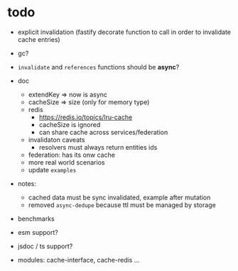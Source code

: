 # todo

- explicit invalidation (fastify decorate function to call in order to invalidate cache entries)
- gc?

- `invalidate` and `references` functions should be __async__?
- doc
  - extendKey => now is async
  - cacheSize => size (only for memory type)
  - redis
    - https://redis.io/topics/lru-cache
    - cacheSize is ignored
    - can share cache across services/federation
  - invalidaton caveats
    - resolvers must always return entities ids
  - federation: has its onw cache
  - more real world scenarios
  - update `examples`
- notes:
  - cached data must be sync invalidated, example after mutation
  - removed `async-dedupe` because ttl must be managed by storage
- benchmarks
- esm support?
- jsdoc / ts support?
- modules: cache-interface, cache-redis ...

